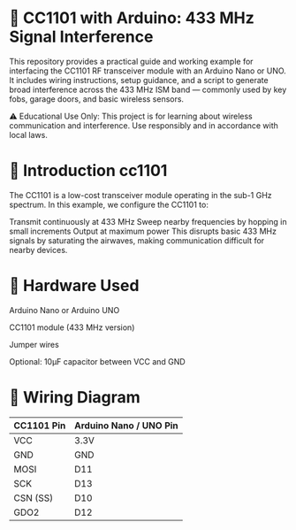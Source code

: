 # 📡 CC1101 with Arduino: 433 MHz Signal Interference

This repository provides a practical guide and working example for interfacing the CC1101 RF transceiver module with an Arduino Nano or UNO. It includes wiring instructions, setup guidance, and a script to generate broad interference across the 433 MHz ISM band — commonly used by key fobs, garage doors, and basic wireless sensors.

⚠️ Educational Use Only: This project is for learning about wireless communication and interference. Use responsibly and in accordance with local laws.

# 🔧 Introduction cc1101

The CC1101 is a low-cost transceiver module operating in the sub-1 GHz spectrum. In this example, we configure the CC1101 to:

Transmit continuously at 433 MHz
Sweep nearby frequencies by hopping in small increments
Output at maximum power
This disrupts basic 433 MHz signals by saturating the airwaves, making communication difficult for nearby devices.

# 📡 Hardware Used

Arduino Nano or Arduino UNO

CC1101 module (433 MHz version)

Jumper wires

Optional: 10µF capacitor between VCC and GND

# 🔌 Wiring Diagram

| CC1101 Pin | Arduino Nano / UNO Pin |
|------------|------------------------|
| VCC        | 3.3V                   |
| GND        | GND                    |
| MOSI       | D11                    |
| SCK        | D13                    |
| CSN (SS)   | D10                    |
| GDO2       | D12                    |

